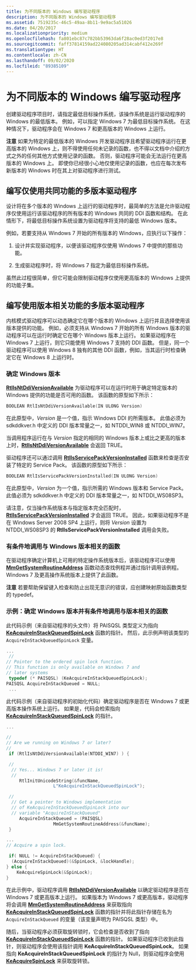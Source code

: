 ```yaml
---
title: 为不同版本的 Windows 编写驱动程序
description: 为不同版本的 Windows 编写驱动程序
ms.assetid: 7519235c-46c5-49aa-8b11-9e9ac5a51026
ms.date: 04/20/2017
ms.localizationpriority: medium
ms.openlocfilehash: fa801ebc87c782bb53963da6f28ac0ed3f2017e8
ms.sourcegitcommit: faff37814159ad224080205ad314cabf412e269f
ms.translationtype: HT
ms.contentlocale: zh-CN
ms.lasthandoff: 09/02/2020
ms.locfileid: "89385109"
---
```

# <a name="writing-drivers-for-different-versions-of-windows"></a>为不同版本的 Windows 编写驱动程序


创建驱动程序项目时，请指定最低目标操作系统，该操作系统是运行驱动程序的 Windows 的最低版本。 例如，可以指定 Windows 7 为最低目标操作系统。 在这种情况下，驱动程序会在 Windows 7 和更高版本的 Windows 上运行。

**注意**  如果为特定的最低版本的 Windows 开发驱动程序且希望驱动程序运行在更高版本的 Windows 上，则不得使用任何未记录的函数，也不得以文档中介绍的方式之外的任何其他方式使用记录的函数。 否则，驱动程序可能会无法运行在更高版本的 Windows 上。 即使你已经很小心地仅使用记录的函数，也应在每次发布新版本的 Windows 时在其上对驱动程序进行测试。



## <a name="span-idwriting_a_multiversion_driver_using_only_common_featuresspanspan-idwriting_a_multiversion_driver_using_only_common_featuresspanspan-idwriting_a_multiversion_driver_using_only_common_featuresspanwriting-a-multiversion-driver-using-only-common-features"></a><span id="Writing_a_multiversion_driver_using_only_common_features"></span><span id="writing_a_multiversion_driver_using_only_common_features"></span><span id="WRITING_A_MULTIVERSION_DRIVER_USING_ONLY_COMMON_FEATURES"></span>编写仅使用共同功能的多版本驱动程序


设计将在多个版本的 Windows 上运行的驱动程序时，最简单的方法是允许驱动程序仅使用运行该驱动程序的所有版本的 Windows 共同的 DDI 函数和结构。 在此情形下，将最低目标操作系统设置为驱动程序将支持的最低 Windows 版本。

例如，若要支持从 Windows 7 开始的所有版本的 Windows，应执行以下操作：

1.  设计并实现驱动程序，以便该驱动程序仅使用 Windows 7 中提供的那些功能。

2.  生成驱动程序时，将 Windows 7 指定为最低目标操作系统。

虽然此过程很简单，但它可能会限制驱动程序仅使用更高版本的 Windows 上提供的功能子集。

## <a name="span-idwriting_a_multiversion_driver_that_uses_version-dependent_featuresspanspan-idwriting_a_multiversion_driver_that_uses_version-dependent_featuresspanspan-idwriting_a_multiversion_driver_that_uses_version-dependent_featuresspanwriting-a-multiversion-driver-that-uses-version-dependent-features"></a><span id="Writing_a_multiversion_driver_that_uses_version-dependent_features"></span><span id="writing_a_multiversion_driver_that_uses_version-dependent_features"></span><span id="WRITING_A_MULTIVERSION_DRIVER_THAT_USES_VERSION-DEPENDENT_FEATURES"></span>编写使用版本相关功能的多版本驱动程序


内核模式驱动程序可以动态确定它在哪个版本的 Windows 上运行并且选择使用该版本提供的功能。 例如，必须支持从 Windows 7 开始的所有 Windows 版本的驱动程序可以在运行时确定它在哪个 Windows 版本上运行。 如果驱动程序在 Windows 7 上运行，则它只能使用 Windows 7 支持的 DDI 函数。 但是，同一个驱动程序可以使用 Windows 8 独有的其他 DDI 函数，例如，当其运行时检查确定它在 Windows 8 上运行时。

### <a name="span-iddetermining_the_windows_versionspanspan-iddetermining_the_windows_versionspandetermining-the-windows-version"></a><span id="determining_the_windows_version"></span><span id="DETERMINING_THE_WINDOWS_VERSION"></span>确定 Windows 版本

[**RtlIsNtDdiVersionAvailable**](/windows-hardware/drivers/ddi/wdm/nf-wdm-rtlisntddiversionavailable) 为驱动程序可以在运行时用于确定特定版本的 Windows 提供的功能是否可用的函数。 该函数的原型如下所示：

```cpp
BOOLEAN RtlIsNtDdiVersionAvailable(IN ULONG Version)
```

在此原型中，*Version* 是一个值，指示 Windows DDI 的所需版本。 此值必须为 sdkddkver.h 中定义的 DDI 版本常量之一，如 NTDDI\_WIN8 或 NTDDI\_WIN7。

当调用程序运行在与 *Version* 指定的相同的 Windows 版本上或比之更高的版本上时，[**RtlIsNtDdiVersionAvailable**](/windows-hardware/drivers/ddi/wdm/nf-wdm-rtlisntddiversionavailable) 会返回 TRUE。

驱动程序还可以通过调用 [**RtlIsServicePackVersionInstalled**](/windows-hardware/drivers/ddi/wdm/nf-wdm-rtlisservicepackversioninstalled) 函数来检查是否安装了特定的 Service Pack。 该函数的原型如下所示：

```cpp
BOOLEAN RtlIsServicePackVersionInstalled(IN ULONG Version)
```

在此原型中，*Version* 为一个值，指示所需的 Windows 版本和 Service Pack。 此值必须为 sdkddkver.h 中定义的 DDI 版本常量之一，如 NTDDI\_WS08SP3。

请注意，仅当操作系统版本与指定版本完全匹配时，[**RtlIsServicePackVersionInstalled**](/windows-hardware/drivers/ddi/wdm/nf-wdm-rtlisservicepackversioninstalled) 才会返回 TRUE。 因此，如果驱动程序不是在 Windows Server 2008 SP4 上运行，则将 *Version* 设置为 NTDDI\_WS08SP3 的 **RtlIsServicePackVersionInstalled** 调用会失败。

### <a name="span-idconditionally_calling_windows_version_dependent_functionsspanspan-idconditionally_calling_windows_version_dependent_functionsspanconditionally-calling-windows-version-dependent-functions"></a><span id="conditionally_calling_windows_version_dependent_functions"></span><span id="CONDITIONALLY_CALLING_WINDOWS_VERSION_DEPENDENT_FUNCTIONS"></span>有条件地调用与 Windows 版本相关的函数

在驱动程序确定计算机上可用的特定操作系统版本后，该驱动程序可以使用 [**MmGetSystemRoutineAddress**](/windows-hardware/drivers/ddi/wdm/nf-wdm-mmgetsystemroutineaddress) 函数动态查找例程并通过指针调用该例程。 Windows 7 及更高操作系统版本上提供了此函数。

**注意**  若要帮助保留键入检查和防止出现无意识的错误，应创建映射原始函数类型的 typedef。



### <a name="span-idexample__determining_the_windows_version_and_conditionally_calling_a_vspanspan-idexample__determining_the_windows_version_and_conditionally_calling_a_vspanexample-determining-the-windows-version-and-conditionally-calling-a-version-dependent-function"></a><span id="example__determining_the_windows_version_and_conditionally_calling_a_v"></span><span id="EXAMPLE__DETERMINING_THE_WINDOWS_VERSION_AND_CONDITIONALLY_CALLING_A_V"></span>示例：确定 Windows 版本并有条件地调用与版本相关的函数

此代码示例（来自驱动程序的头文件）将 PAISQSL 类型定义为指向 [**KeAcquireInStackQueuedSpinLock**](/previous-versions/windows/hardware/drivers/ff551899(v=vs.85)) 函数的指针。 然后，此示例声明该类型的 `AcquireInStackQueuedSpinLock` 变量。

```cpp
...
 //
// Pointer to the ordered spin lock function.
// This function is only available on Windows 7 and
// later systems
 typedef (* PAISQSL) (KeAcquireInStackQueuedSpinLock);
PAISQSL AcquireInStackQueued = NULL;
 ...
```

此代码示例（来自驱动程序的初始化代码）确定驱动程序是否在 Windows 7 或更高版本操作系统上运行。 如果是，代码会检索指向 [**KeAcquireInStackQueuedSpinLock**](/previous-versions/windows/hardware/drivers/ff551899(v=vs.85)) 的指针。

```cpp
...

//
// Are we running on Windows 7 or later?
//
 if (RtlIsNtDdiVersionAvailable(NTDDI_WIN7) ) {

 //
  // Yes... Windows 7 or later it is!
  //
     RtlInitUnicodeString(&funcName,
                  L"KeAcquireInStackQueuedSpinLock");

 //
  // Get a pointer to Windows implementation
  // of KeAcquireInStackQueuedSpinLock into our
  // variable "AcquireInStackQueued"
     AcquireInStackQueued = (PAISQSL)
                  MmGetSystemRoutineAddress(&funcName);
 }

...
// Acquire a spin lock.

 if( NULL != AcquireInStackQueued) {
  (AcquireInStackQueued)(&SpinLock, &lockHandle);
} else {
    KeAcquireSpinLock(&SpinLock);
}
```

在此示例中，驱动程序调用 [**RtlIsNtDdiVersionAvailable**](/windows-hardware/drivers/ddi/wdm/nf-wdm-rtlisntddiversionavailable) 以确定驱动程序是否在 Windows 7 或更高版本上运行。 如果版本为 Windows 7 或更高版本，驱动程序将会调用 [**MmGetSystemRoutineAddress**](/windows-hardware/drivers/ddi/wdm/nf-wdm-mmgetsystemroutineaddress) 来获取指向 [**KeAcquireInStackQueuedSpinLock**](/previous-versions/windows/hardware/drivers/ff551899(v=vs.85)) 函数的指针并将此指针存储在名为 `AcquireInStackQueued` 的变量（该变量声明为 PAISQSL 类型）中。

随后，当驱动程序必须获取旋转锁时，它会检查是否收到了指向 [**KeAcquireInStackQueuedSpinLock**](/previous-versions/windows/hardware/drivers/ff551899(v=vs.85)) 函数的指针。 如果驱动程序已收到此指针，则驱动程序会使用该指针调用 **KeAcquireInStackQueuedSpinLock**。 如果指向 **KeAcquireInStackQueuedSpinLock** 的指针为 Null，则驱动程序会使用 [**KeAcquireSpinLock**](/windows-hardware/drivers/ddi/wdm/nf-wdm-keacquirespinlock) 来获取旋转锁。